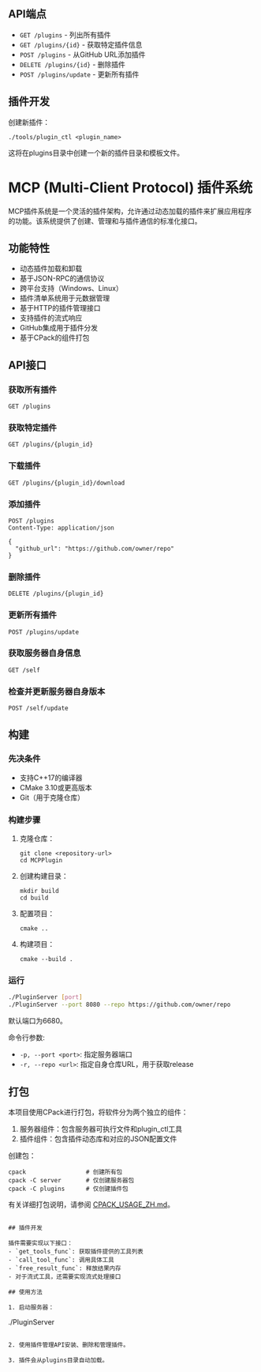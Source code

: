 ## API端点

- `GET /plugins` - 列出所有插件
- `GET /plugins/{id}` - 获取特定插件信息
- `POST /plugins` - 从GitHub URL添加插件
- `DELETE /plugins/{id}` - 删除插件
- `POST /plugins/update` - 更新所有插件
## 插件开发

创建新插件：
```
./tools/plugin_ctl <plugin_name>
```

这将在plugins目录中创建一个新的插件目录和模板文件。
# MCP (Multi-Client Protocol) 插件系统

MCP插件系统是一个灵活的插件架构，允许通过动态加载的插件来扩展应用程序的功能。该系统提供了创建、管理和与插件通信的标准化接口。

## 功能特性

- 动态插件加载和卸载
- 基于JSON-RPC的通信协议
- 跨平台支持（Windows、Linux）
- 插件清单系统用于元数据管理
- 基于HTTP的插件管理接口
- 支持插件的流式响应
- GitHub集成用于插件分发
- 基于CPack的组件打包

## API接口

### 获取所有插件
```
GET /plugins
```

### 获取特定插件
```
GET /plugins/{plugin_id}
```

### 下载插件
```
GET /plugins/{plugin_id}/download
```

### 添加插件
```
POST /plugins
Content-Type: application/json

{
  "github_url": "https://github.com/owner/repo"
}
```

### 删除插件
```
DELETE /plugins/{plugin_id}
```

### 更新所有插件
```
POST /plugins/update
```

### 获取服务器自身信息
```
GET /self
```

### 检查并更新服务器自身版本
```
POST /self/update
```

## 构建

### 先决条件

- 支持C++17的编译器
- CMake 3.10或更高版本
- Git（用于克隆仓库）

### 构建步骤

1. 克隆仓库：
   ```
   git clone <repository-url>
   cd MCPPlugin
   ```

2. 创建构建目录：
   ```
   mkdir build
   cd build
   ```

3. 配置项目：
   ```
   cmake ..
   ```

4. 构建项目：
   ```
   cmake --build .
   ```

### 运行
```bash
./PluginServer [port]
./PluginServer --port 8080 --repo https://github.com/owner/repo
```
默认端口为6680。

命令行参数:
- `-p, --port <port>`: 指定服务器端口
- `-r, --repo <url>`: 指定自身仓库URL，用于获取release

## 打包

本项目使用CPack进行打包，将软件分为两个独立的组件：
1. 服务器组件：包含服务器可执行文件和plugin_ctl工具
2. 插件组件：包含插件动态库和对应的JSON配置文件

创建包：
```
cpack                 # 创建所有包
cpack -C server       # 仅创建服务器包
cpack -C plugins      # 仅创建插件包
```

有关详细打包说明，请参阅 [CPACK_USAGE_ZH.md](CPACK_USAGE_ZH.md)。
```

## 插件开发

插件需要实现以下接口：
- `get_tools_func`: 获取插件提供的工具列表
- `call_tool_func`: 调用具体工具
- `free_result_func`: 释放结果内存
- 对于流式工具，还需要实现流式处理接口

## 使用方法

1. 启动服务器：
   ```
   ./PluginServer
   ```

2. 使用插件管理API安装、删除和管理插件。

3. 插件会从plugins目录自动加载。